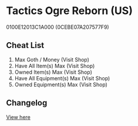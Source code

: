 # Tactics Ogre Reborn (US)
0100E12013C1A000 (0CEBE07A207577F9)

## Cheat List
1. Max Goth / Money (Visit Shop)
1. Have All Item(s) Max (Visit Shop)
1. Owned Item(s) Max (Visit Shop)
1. Have All Equipment(s) Max (Visit Shop)
1. Owned Equipment(s) Max (Visit Shop)

## Changelog
[View here](./CHANGELOG.md)